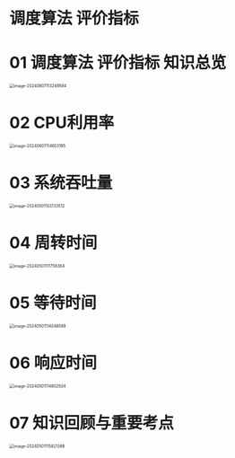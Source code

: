 # 调度算法 评价指标



# 01 调度算法 评价指标 知识总览

<img src="https://cvp.oss-cn-shanghai.aliyuncs.com/picgo/202406071132749.png" alt="image-20240607113249584" style="zoom:50%;" />



# 02 CPU利用率

<img src="https://cvp.oss-cn-shanghai.aliyuncs.com/picgo/202406071146475.png" alt="image-20240607114653195" style="zoom:50%;" />



# 03 系统吞吐量

<img src="https://cvp.oss-cn-shanghai.aliyuncs.com/picgo/202405011021588.png" alt="image-20240501102133512" style="zoom:50%;" />



# 04 周转时间

<img src="https://cvp.oss-cn-shanghai.aliyuncs.com/picgo/202405011117595.png" alt="image-20240501111758364" style="zoom:50%;" />



# 05 等待时间

<img src="https://cvp.oss-cn-shanghai.aliyuncs.com/picgo/202405011140735.png" alt="image-20240501114048589" style="zoom:50%;" />



# 06 响应时间

<img src="https://cvp.oss-cn-shanghai.aliyuncs.com/picgo/202405011148584.png" alt="image-20240501114802504" style="zoom:50%;" />



# 07 知识回顾与重要考点

<img src="https://cvp.oss-cn-shanghai.aliyuncs.com/picgo/202405011158482.png" alt="image-20240501115821388" style="zoom:50%;" />
